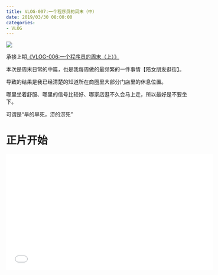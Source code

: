 ```yaml
---
title: VLOG-007:一个程序员的周末（中）
date: 2019/03/30 08:00:00
categories: 
- VLOG
---
```


![](https://i.loli.net/2019/04/29/5cc655bdd866b.jpg)

承接上期[《VLOG-006:一个程序员的周末（上）》](https://crossoverjie.top/2019/03/21/vlog/Chinese-coder-weekends-01/)

本次是周末日常的中篇，也是我每周做的最频繁的一件事情【陪女朋友逛街】。

<!--more-->

导致的结果是我已经清楚的知道所在商圈里大部分门店里的休息位置。

哪里坐着舒服、哪里的信号比较好、哪家店逛不久会马上走，所以最好是不要坐下。

可谓是“旱的旱死，涝的涝死”

# 正片开始

<iframe src="//player.bilibili.com/player.html?aid=47715858&cid=83580442&page=1" scrolling="no" border="0" frameborder="no" framespacing="0" allowfullscreen="true" width="560" height="315"> </iframe>



